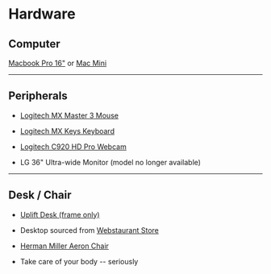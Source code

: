 # Hardware

## Computer

[Macbook Pro 16"](https://www.apple.com/macbook-pro-16/) or [Mac Mini](https://www.apple.com/mac-mini/)

---

## Peripherals

- [Logitech MX Master 3 Mouse](https://www.logitech.com/en-us/products/mice/mx-master-3.910-005620.html?crid=7)

- [Logitech MX Keys Keyboard](https://www.logitech.com/en-us/products/keyboards/mx-keys-wireless-keyboard.920-009294.html?crid=27)

- [Logitech C920 HD Pro Webcam](https://www.logitech.com/en-us/products/webcams/c920-pro-hd-webcam.960-000764.html)

- LG 36" Ultra-wide Monitor (model no longer available)

---

## Desk / Chair

- [Uplift Desk (frame only)](https://www.upliftdesk.com/2-leg-seated-height-side-table-frame-by-uplift-desk/)

- Desktop sourced from [Webstaurant Store](https://www.webstaurantstore.com/)

- [Herman Miller Aeron Chair](https://www.hermanmiller.com/products/seating/office-chairs/aeron-chairs/)

- Take care of your body -- seriously
